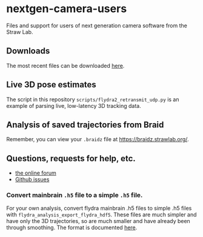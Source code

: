 # nextgen-camera-users

Files and support for users of next generation camera software from the Straw
Lab.

## Downloads

The most recent files can be downloaded [here](https://github.com/strawlab/nextgen-camera-users/releases).

## Live 3D pose estimates

The script in this repository `scripts/flydra2_retransmit_udp.py` is an example
of parsing live, low-latency 3D tracking data.

## Analysis of saved trajectories from Braid

Remember, you can view your `.braidz` file at https://braidz.strawlab.org/.

## Questions, requests for help, etc.

 - [the online forum](https://groups.google.com/forum/#!forum/multicams)
 - [Github issues](https://github.com/strawlab/nextgen-camera-users/issues)

### Convert mainbrain `.h5` file to a simple `.h5` file.

For your own analysis, convert flydra mainbrain .h5 files to simple .h5
files with `flydra_analysis_export_flydra_hdf5`. These files are much simpler
and have only the 3D trajectories, so are much smaller and have already been
through smoothing. The format is documented
[here](https://strawlab.org/schemas/flydra/1.3).
